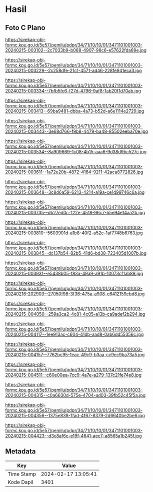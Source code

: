 # Hasil

## Foto C Plano

https://sirekap-obj-formc.kpu.go.id/5e57/pemilu/pdpr/34/71/10/10/01/3471101001003-20240215-003102--2c7033b9-b068-4907-98c6-e57622fda69e.jpg

https://sirekap-obj-formc.kpu.go.id/5e57/pemilu/pdpr/34/71/10/10/01/3471101001003-20240215-003229--2c258dfe-21c1-4571-ad46-228fe941eca3.jpg

https://sirekap-obj-formc.kpu.go.id/5e57/pemilu/pdpr/34/71/10/10/01/3471101001003-20240215-003334--7bfb5fc6-f27d-4796-9af8-1ab20f1d70ab.jpg

https://sirekap-obj-formc.kpu.go.id/5e57/pemilu/pdpr/34/71/10/10/01/3471101001003-20240215-003413--69ba9481-dbba-4a73-b52d-a6e1114e2729.jpg

https://sirekap-obj-formc.kpu.go.id/5e57/pemilu/pdpr/34/71/10/10/01/3471101001003-20240215-003443--3e68d766-f9b8-4479-ba48-85502eeba70e.jpg

https://sirekap-obj-formc.kpu.go.id/5e57/pemilu/pdpr/34/71/10/10/01/3471101001003-20240215-003534--8a909669-1c08-4b15-aaa6-9d38d9bc527c.jpg

https://sirekap-obj-formc.kpu.go.id/5e57/pemilu/pdpr/34/71/10/10/01/3471101001003-20240215-003611--1a72e20b-4872-4164-9211-42aca8772826.jpg

https://sirekap-obj-formc.kpu.go.id/5e57/pemilu/pdpr/34/71/10/10/01/3471101001003-20240215-003648--3c8d6a59-6213-4214-a19a-ce1d99746c6a.jpg

https://sirekap-obj-formc.kpu.go.id/5e57/pemilu/pdpr/34/71/10/10/01/3471101001003-20240215-003735--db27ed0c-122e-4518-96c7-55e94e14aa2b.jpg

https://sirekap-obj-formc.kpu.go.id/5e57/pemilu/pdpr/34/71/10/10/01/3471101001003-20240215-003810--5603901d-a1b8-40f2-a52c-1af7748b6763.jpg

https://sirekap-obj-formc.kpu.go.id/5e57/pemilu/pdpr/34/71/10/10/01/3471101001003-20240215-003845--dc137b54-82b5-41d6-bd38-723405d1007b.jpg

https://sirekap-obj-formc.kpu.go.id/5e57/pemilu/pdpr/34/71/10/10/01/3471101001003-20240215-003931--e5438b05-f83a-49a9-a91b-10073cf1ab89.jpg

https://sirekap-obj-formc.kpu.go.id/5e57/pemilu/pdpr/34/71/10/10/01/3471101001003-20240216-202903--27050f98-3f36-475a-a908-c6412159cbd8.jpg

https://sirekap-obj-formc.kpu.go.id/5e57/pemilu/pdpr/34/71/10/10/01/3471101001003-20240215-004050--259a3ca2-4c81-4c05-a13b-ca9adef2b294.jpg

https://sirekap-obj-formc.kpu.go.id/5e57/pemilu/pdpr/34/71/10/10/01/3471101001003-20240215-004117--1ee913ac-c604-41db-aad8-0ab6dd55356c.jpg

https://sirekap-obj-formc.kpu.go.id/5e57/pemilu/pdpr/34/71/10/10/01/3471101001003-20240215-004157--7762bc95-1eac-49c9-b3aa-cc9ec9ba73a5.jpg

https://sirekap-obj-formc.kpu.go.id/5e57/pemilu/pdpr/34/71/10/10/01/3471101001003-20240215-004511--c60e00ea-7cc9-4a7e-a279-137c21fe74e8.jpg

https://sirekap-obj-formc.kpu.go.id/5e57/pemilu/pdpr/34/71/10/10/01/3471101001003-20240215-004315--c0a6630d-575e-4704-ad03-39fb52c45f5a.jpg

https://sirekap-obj-formc.kpu.go.id/5e57/pemilu/pdpr/34/71/10/10/01/3471101001003-20240215-004356--1375e838-1fad-4f67-8379-2d6640be2be6.jpg

https://sirekap-obj-formc.kpu.go.id/5e57/pemilu/pdpr/34/71/10/10/01/3471101001003-20240215-004423--d3c8af6c-e19f-4641-aec7-a8565a1b245f.jpg


## Metadata

| Key        | Value               |
| ---------- | ------------------- |
| Time Stamp | 2024-02-17 13:05:41 |
| Kode Dapil | 3401                |



